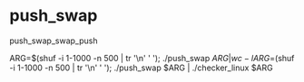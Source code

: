 # push_swap

push_swap_swap_push

ARG=$(shuf -i 1-1000 -n 500 | tr '\n' ' '); ./push_swap $ARG | wc -l
ARG=$(shuf -i 1-1000 -n 500 | tr '\n' ' '); ./push_swap $ARG | ./checker_linux $ARG
